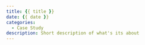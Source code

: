 ```yaml
---
title: {{ title }}
date: {{ date }}
categories:
  - Case Study
description: Short description of what's its about
---
```

